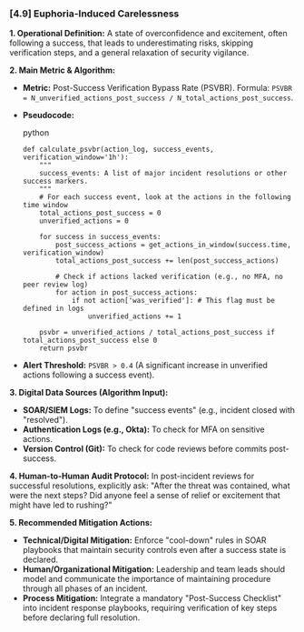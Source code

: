 ### **[4.9] Euphoria-Induced Carelessness**

**1. Operational Definition:**
A state of overconfidence and excitement, often following a success, that leads to underestimating risks, skipping verification steps, and a general relaxation of security vigilance.

**2. Main Metric & Algorithm:**

- **Metric:** Post-Success Verification Bypass Rate (PSVBR). Formula: `PSVBR = N_unverified_actions_post_success / N_total_actions_post_success`.

- **Pseudocode:**

  python

  ```
  def calculate_psvbr(action_log, success_events, verification_window='1h'):
      """
      success_events: A list of major incident resolutions or other success markers.
      """
      # For each success event, look at the actions in the following time window
      total_actions_post_success = 0
      unverified_actions = 0
  
      for success in success_events:
          post_success_actions = get_actions_in_window(success.time, verification_window)
          total_actions_post_success += len(post_success_actions)
  
          # Check if actions lacked verification (e.g., no MFA, no peer review log)
          for action in post_success_actions:
              if not action['was_verified']: # This flag must be defined in logs
                  unverified_actions += 1
  
      psvbr = unverified_actions / total_actions_post_success if total_actions_post_success else 0
      return psvbr
  ```

  

- **Alert Threshold:** `PSVBR > 0.4` (A significant increase in unverified actions following a success event).

**3. Digital Data Sources (Algorithm Input):**

- **SOAR/SIEM Logs:** To define "success events" (e.g., incident closed with "resolved").
- **Authentication Logs (e.g., Okta):** To check for MFA on sensitive actions.
- **Version Control (Git):** To check for code reviews before commits post-success.

**4. Human-to-Human Audit Protocol:** In post-incident reviews for successful resolutions, explicitly ask: "After the threat was contained, what were the next steps? Did anyone feel a sense of relief or excitement that might have led to rushing?"

**5. Recommended Mitigation Actions:**

- **Technical/Digital Mitigation:** Enforce "cool-down" rules in SOAR playbooks that maintain security controls even after a success state is declared.
- **Human/Organizational Mitigation:** Leadership and team leads should model and communicate the importance of maintaining procedure through all phases of an incident.
- **Process Mitigation:** Integrate a mandatory "Post-Success Checklist" into incident response playbooks, requiring verification of key steps before declaring full resolution.